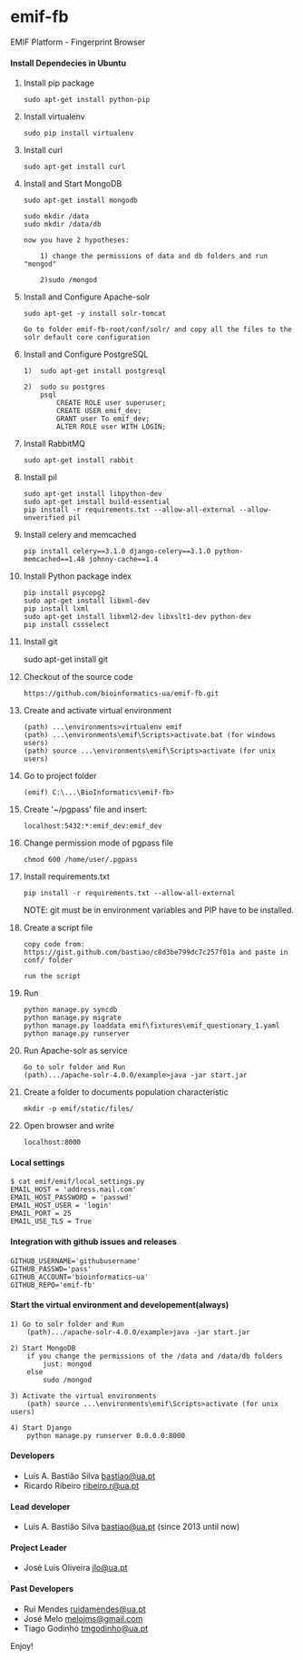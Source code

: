 emif-fb
=======

EMIF Platform - Fingerprint Browser 



#### Install Dependecies in Ubuntu

1.  Install pip package

        sudo apt-get install python-pip


2.  Install virtualenv

        sudo pip install virtualenv


3.  Install curl

        sudo apt-get install curl


4.  Install and Start MongoDB

        sudo apt-get install mongodb

        sudo mkdir /data
        sudo mkdir /data/db

        now you have 2 hypotheses:

            1) change the permissions of data and db folders and run "mongod"

            2)sudo /mongod


5.  Install and Configure Apache-solr
        
        sudo apt-get -y install solr-tomcat

        Go to folder emif-fb-root/conf/solr/ and copy all the files to the solr default core configuration 


6.  Install and Configure PostgreSQL

        1)  sudo apt-get install postgresql

        2)  sudo su postgres
            psql 
                CREATE ROLE user superuser;
                CREATE USER emif_dev;
                GRANT user To emif_dev;
                ALTER ROLE user WITH LOGIN;


7.  Install RabbitMQ

        sudo apt-get install rabbit


8.  Install pil

        sudo apt-get install libpython-dev
        sudo apt-get install build-essential
        pip install -r requirements.txt --allow-all-external --allow-unverified pil


9.  Install celery and memcached

        pip install celery==3.1.0 django-celery==3.1.0 python-memcached==1.48 johnny-cache==1.4


10. Install Python package index
        
        pip install psycopg2
        sudo apt-get install libxml-dev
        pip install lxml
        sudo apt-get install libxml2-dev libxslt1-dev python-dev
        pip install cssselect


11.  Install git

        sudo apt-get install git


12. Checkout of the source code

        https://github.com/bioinformatics-ua/emif-fb.git


13. Create and activate virtual environment

        (path) ...\environments>virtualenv emif
        (path) ...\environments\emif\Scripts>activate.bat (for windows users)
        (path) source ...\environments\emif\Scripts>activate (for unix users)


14. Go to project folder
    
        (emif) C:\...\BioInformatics\emif-fb>   


15. Create '~/pgpass' file and insert:

        localhost:5432:*:emif_dev:emif_dev


16. Change permission mode of pgpass file
    
        chmod 600 /home/user/.pgpass

    
17. Install requirements.txt

        pip install -r requirements.txt --allow-all-external

    NOTE: git must be in environment variables and PIP have to be installed.

18. Create a script file

        copy code from: https://gist.github.com/bastiao/c8d3be799dc7c257f01a and paste in conf/ folder

        run the script

19. Run

        python manage.py syncdb
        python manage.py migrate
        python manage.py loaddata emif\fixtures\emif_questionary_1.yaml
        python manage.py runserver

  
        
18. Run Apache-solr as service


        Go to solr folder and Run
        (path).../apache-solr-4.0.0/example>java -jar start.jar


19. Create a folder to documents population characteristic

        mkdir -p emif/static/files/


20. Open browser and write


        localhost:8000


#### Local settings

    $ cat emif/emif/local_settings.py
    EMAIL_HOST = 'address.mail.com'
    EMAIL_HOST_PASSWORD = 'passwd'
    EMAIL_HOST_USER = 'login'
    EMAIL_PORT = 25
    EMAIL_USE_TLS = True


#### Integration with github issues and releases



    GITHUB_USERNAME='githubusername'
    GITHUB_PASSWD='pass'
    GITHUB_ACCOUNT='bioinformatics-ua'
    GITHUB_REPO='emif-fb'


#### Start the virtual environment and developement(always)

    1) Go to solr folder and Run
        (path).../apache-solr-4.0.0/example>java -jar start.jar

    2) Start MongoDB
        if you change the permissions of the /data and /data/db folders
            just: mongod
        else
            sudo /mongod

    3) Activate the virtual environments
        (path) source ...\environments\emif\Scripts>activate (for unix users)

    4) Start Django
        python manage.py runserver 0.0.0.0:8000




#### Developers

 * Luís A. Bastião Silva <bastiao@ua.pt>
 * Ricardo Ribeiro <ribeiro.r@ua.pt> 


#### Lead developer

* Luís A. Bastião Silva <bastiao@ua.pt> (since 2013 until now)

#### Project Leader

 * José Luis Oliveira <jlo@ua.pt>


#### Past Developers

 * Rui Mendes <ruidamendes@ua.pt>
 * José Melo <melojms@gmail.com>
 * Tiago Godinho <tmgodinho@ua.pt>


 Enjoy!
